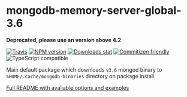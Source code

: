 # mongodb-memory-server-global-3.6

**Deprecated, please use an version above 4.2**

[![Travis](https://img.shields.io/travis/nodkz/mongodb-memory-server-global-3.6.svg)](https://travis-ci.org/nodkz/mongodb-memory-server-global-3.6)
[![NPM version](https://img.shields.io/npm/v/mongodb-memory-server-global-3.6.svg)](https://www.npmjs.com/package/mongodb-memory-server-global-3.6)
[![Downloads stat](https://img.shields.io/npm/dt/mongodb-memory-server-global-3.6.svg)](http://www.npmtrends.com/mongodb-memory-server-global-3.6)
[![Commitizen friendly](https://img.shields.io/badge/commitizen-friendly-brightgreen.svg)](http://commitizen.github.io/cz-cli/)
![TypeScript compatible](https://img.shields.io/badge/typescript-compatible-brightgreen.svg)

Main default package which downloads `v3.6` mongod binary to `%HOME/.cache/mongodb-binaries` directory on package install.

[Full README with avaliable options and examples](https://github.com/nodkz/mongodb-memory-server)
